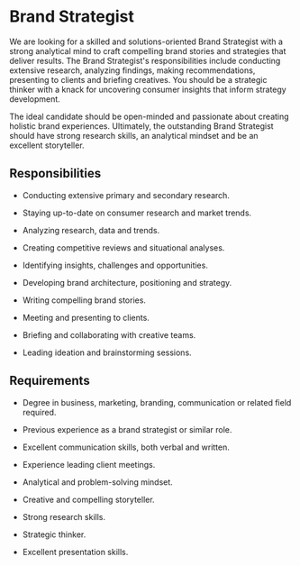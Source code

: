 # Brand Strategist

We are looking for a skilled and solutions-oriented Brand Strategist with a strong analytical mind to craft compelling brand stories and strategies that deliver results. The Brand Strategist's responsibilities include conducting extensive research, analyzing findings, making recommendations, presenting to clients and briefing creatives. You should be a strategic thinker with a knack for uncovering consumer insights that inform strategy development.

The ideal candidate should be open-minded and passionate about creating holistic brand experiences. Ultimately, the outstanding Brand Strategist should have strong research skills, an analytical mindset and be an excellent storyteller.

## Responsibilities

* Conducting extensive primary and secondary research.

* Staying up-to-date on consumer research and market trends.

* Analyzing research, data and trends.

* Creating competitive reviews and situational analyses.

* Identifying insights, challenges and opportunities.

* Developing brand architecture, positioning and strategy.

* Writing compelling brand stories.

* Meeting and presenting to clients.

* Briefing and collaborating with creative teams.

* Leading ideation and brainstorming sessions.

## Requirements

* Degree in business, marketing, branding, communication or related field required.

* Previous experience as a brand strategist or similar role.

* Excellent communication skills, both verbal and written.

* Experience leading client meetings.

* Analytical and problem-solving mindset.

* Creative and compelling storyteller.

* Strong research skills.

* Strategic thinker.

* Excellent presentation skills.

